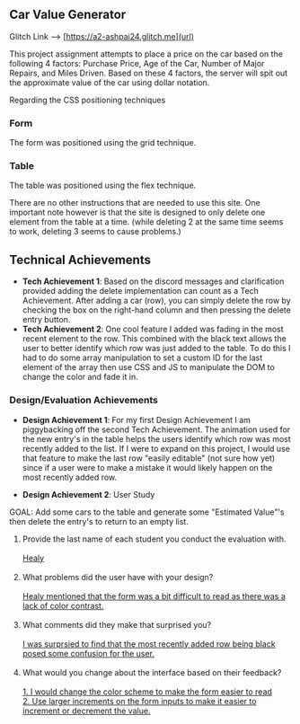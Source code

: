 ## Car Value Generator

Glitch Link --> [https://a2-ashpai24.glitch.me](url)

This project assignment attempts to place a price on the car based on the following 4 factors:
Purchase Price, Age of the Car, Number of Major Repairs, and Miles Driven.
Based on these 4 factors, the server will spit out the approximate value of the car using dollar notation.

Regarding the CSS positioning techniques

### Form

The form was positioned using the grid technique.

### Table

The table was positioned using the flex technique.

There are no other instructions that are needed to use this site. One important note however is that the site is designed
to only delete one element from the table at a time. (while deleting 2 at the same time seems to work, deleting 3 seems to
cause problems.)

## Technical Achievements

- **Tech Achievement 1**: Based on the discord messages and clarification provided adding the delete implementation can count as a Tech Achievement.
  After adding a car (row), you can simply delete the row by checking the box on the right-hand column and then pressing the delete entry
  button.
- **Tech Achievement 2**: One cool feature I added was fading in the most recent element to the row. This combined with the
  black text allows the user to better identify which row was just added to the table. To do this I had to do some array manipulation
  to set a custom ID for the last element of the array then use CSS and JS to manipulate the DOM to change the color and fade it in.

### Design/Evaluation Achievements

- **Design Achievement 1**: For my first Design Achievement I am piggybacking off the second Tech Achievement. The animation
  used for the new entry's in the table helps the users identify which row was most recently added to the list. If I were to expand on this
  project, I would use that feature to make the last row "easily editable" (not sure how yet) since if a user were to make
  a mistake it would likely happen on the most recently added row.

- **Design Achievement 2**: User Study

GOAL: Add some cars to the table and generate some "Estimated Value"'s then delete the entry's to return to an empty list.

1. Provide the last name of each student you conduct the evaluation with.
   <br> <br>
   <u> Healy </u>
   <br> <br>
2. What problems did the user have with your design?
   <br> <br>
   <u> Healy mentioned that the form was a bit difficult to read as there was a lack of color contrast. </u>
   <br> <br>
3. What comments did they make that surprised you?
   <br> <br>
   <u> I was surprsied to find that the most recently added row being black posed some confusion for the user. </u>
   <br> <br>
4. What would you change about the interface based on their feedback?
   <br> <br>
   <u>1. I would change the color scheme to make the form easier to read <br> 2. Use larger increments on the form inputs
   to make it easier to increment or decrement the value. </u>
